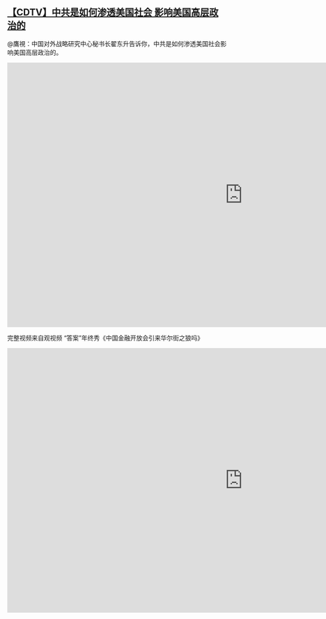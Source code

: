<!--1607360892000-->
[【CDTV】中共是如何渗透美国社会 影响美国高层政治的](https://chinadigitaltimes.net/chinese/2020/12/%e3%80%90cdtv%e3%80%91%e4%b8%ad%e5%85%b1%e6%98%af%e5%a6%82%e4%bd%95%e6%b8%97%e9%80%8f%e7%be%8e%e5%9b%bd%e7%a4%be%e4%bc%9a-%e5%bd%b1%e5%93%8d%e7%be%8e%e5%9b%bd%e9%ab%98%e5%b1%82%e6%94%bf%e6%b2%bb/)
------

<p>@鷹視：中国对外战略研究中心秘书长翟东升告诉你，中共是如何渗透美国社会影响美国高层政治的。</p><p><span class="embed-youtube" style="text-align:center; display: block;"><iframe class="youtube-player" width="1080" height="608" src="https://www.youtube.com/embed/mxKE944wEpo?version=3&amp;rel=1&amp;showsearch=0&amp;showinfo=1&amp;iv_load_policy=1&amp;fs=1&amp;hl=zh-CN&amp;autohide=2&amp;wmode=transparent" allowfullscreen="true" style="border:0;" sandbox="allow-scripts allow-same-origin allow-popups allow-presentation"></iframe></span></p><p>完整视频来自观视频 “答案”年终秀《中国金融开放会引来华尔街之狼吗》</p><p><span class="embed-youtube" style="text-align:center; display: block;"><iframe class="youtube-player" width="1080" height="608" src="https://www.youtube.com/embed/IuFXC9OYngI?version=3&amp;rel=1&amp;showsearch=0&amp;showinfo=1&amp;iv_load_policy=1&amp;fs=1&amp;hl=zh-CN&amp;autohide=2&amp;wmode=transparent" allowfullscreen="true" style="border:0;" sandbox="allow-scripts allow-same-origin allow-popups allow-presentation"></iframe></span></p>
